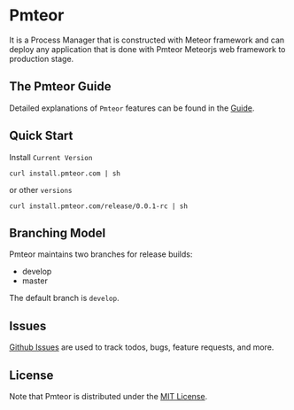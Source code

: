 # Pmteor 

It is a Process Manager that is constructed with Meteor framework and can deploy any application that is done with  Pmteor Meteorjs web framework  to production stage.

## The Pmteor Guide
Detailed explanations of `Pmteor` features can be found in the [Guide](http://pmteor.com).

## Quick Start

Install `Current Version`

```shell
curl install.pmteor.com | sh
```

or other `versions`
```shell
curl install.pmteor.com/release/0.0.1-rc | sh
```

## Branching Model

Pmteor maintains two branches for release builds:

* develop
* master

The default branch is `develop`.

## Issues

[Github Issues](https://github.com/pmteor/pmteor/issues) are used to track todos, bugs, feature requests, and more.


## License

Note that Pmteor is distributed under the [MIT License](http://opensource.org/licenses/MIT).

